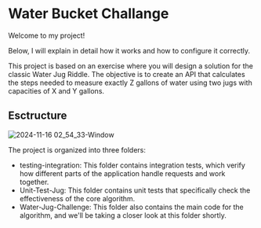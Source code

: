 # Water Bucket Challange

 Welcome to my project!

Below, I will explain in detail how it works and how to configure it correctly.

This project is based on an exercise where you will design a solution for the classic Water Jug Riddle. The objective is to create an API that calculates the steps needed to measure exactly Z gallons of water using two jugs with capacities of X and Y gallons.

## Esctructure
![2024-11-16 02_54_33-Window](https://github.com/user-attachments/assets/10d18ac9-ce30-4aef-a50d-58187f12e56f)

The project is organized into three folders:

- testing-integration: This folder contains integration tests, which verify how different parts of the application handle requests and work together.
- Unit-Test-Jug: This folder contains unit tests that specifically check the effectiveness of the core algorithm.
- Water-Jug-Challenge: This folder also contains the main code for the algorithm, and we'll be taking a closer look at this folder shortly.
